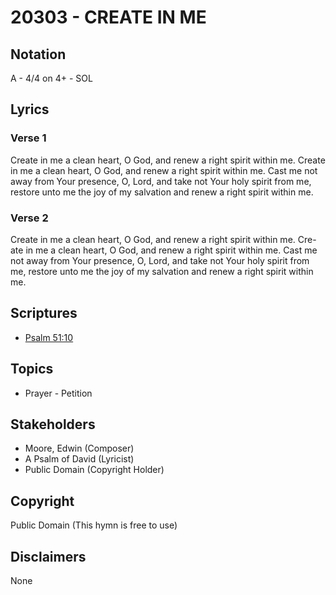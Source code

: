 # 20303 - CREATE IN ME

## Notation

A - 4/4 on 4+ - SOL

## Lyrics

### Verse 1

 Create in me a clean heart, O God, and renew a right spirit within me. Create in me a clean heart, O God, and renew a right spirit within me. Cast me not away from Your presence, O, Lord, and take not Your holy spirit from me, restore unto me the joy of my salvation and renew a right spirit within me.  

### Verse 2

 Create in me a clean heart, O God, and renew a right spirit within me. Cre-ate in me a clean heart, O God, and renew a right spirit within me. Cast me not away from Your presence, O, Lord, and take not Your holy spirit from me, restore unto me the joy of my salvation and renew a right spirit within me.  


## Scriptures

- [Psalm 51:10](https://www.biblegateway.com/passage/?search=Psalm%2051%3A10)

## Topics

- Prayer - Petition

## Stakeholders

- Moore, Edwin (Composer)
- A Psalm of David (Lyricist)
- Public Domain (Copyright Holder)

## Copyright

Public Domain
(This hymn is free to use)

## Disclaimers

None


